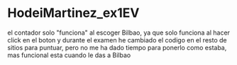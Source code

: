 # HodeiMartinez_ex1EV

el contador solo "funciona" al escoger Bilbao, ya que solo funciona al hacer click en el boton y durante el examen he cambiado el codigo en el resto de sitios para puntuar, pero no me ha dado tiempo para ponerlo como estaba, mas funcional esta cuando le das a Bilbao
